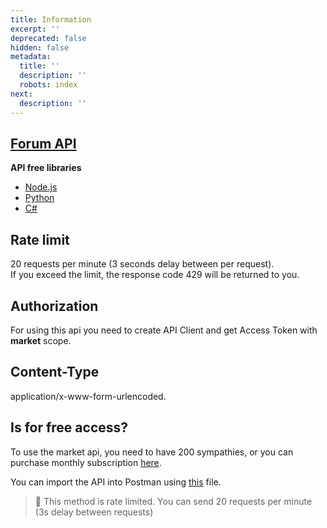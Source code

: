 ```yaml
---
title: Information
excerpt: ''
deprecated: false
hidden: false
metadata:
  title: ''
  description: ''
  robots: index
next:
  description: ''
---
```

## [Forum API](https://lolzteam.readme.io/)

**API free libraries**

* [Node.js](https://github.com/NztForum/node-lzt) 
* [Python](https://github.com/AS7RIDENIED/Lolzteam_Python_Api)
* [C#](https://github.com/fanidamn/LolzMarketAPI)

## Rate limit

20 requests per minute (3 seconds delay between per request).\
If you exceed the limit, the response code 429 will be returned to you.

## Authorization

For using this api you need to create API Client and get Access Token with **market** scope.

## Content-Type

application/x-www-form-urlencoded.

## Is for free access?

To use the market api, you need to have 200 sympathies, or you can purchase monthly subscription [here](https://zelenka.guru/account/upgrades).

You can import the API into Postman using [this](https://google.com) file.

> 🚧 This method is rate limited. You can send 20 requests per minute (3s delay between requests)
